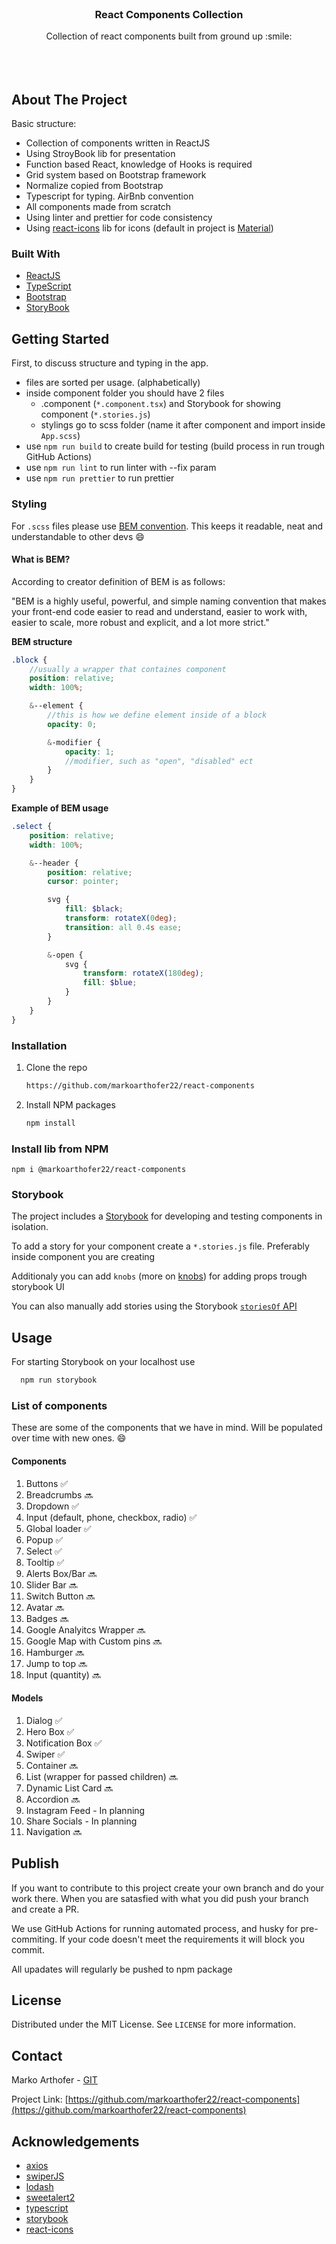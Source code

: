 <br />
<p align="center">
  <h3 align="center">React Components Collection</h3>

  <p align="center">
    Collection of react components built from ground up :smile:
    <br />
    <br />
    <br />
    <br />
  </p>
</p>

<!-- ABOUT THE PROJECT -->

## About The Project

Basic structure:

-   Collection of components written in ReactJS
-   Using StroyBook lib for presentation
-   Function based React, knowledge of Hooks is required
-   Grid system based on Bootstrap framework
-   Normalize copied from Bootstrap
-   Typescript for typing. AirBnb convention
-   All components made from scratch
-   Using linter and prettier for code consistency
-   Using [react-icons](https://react-icons.github.io/react-icons/) lib for icons (default in project is [Material](https://react-icons.github.io/react-icons/icons?name=md))

### Built With

-   [ReactJS](https://reactjs.org/)
-   [TypeScript](https://www.typescriptlang.org/)
-   [Bootstrap](https://getbootstrap.com)
-   [StoryBook](https://storybook.js.org/)

<!-- GETTING STARTED -->

## Getting Started

First, to discuss structure and typing in the app.

-   files are sorted per usage. (alphabetically)
-   inside component folder you should have 2 files
    -   .component (`*.component.tsx`) and Storybook for showing component (`*.stories.js`)
    -   stylings go to scss folder (name it after component and import inside `App.scss`)
-   use `npm run build` to create build for testing (build process in run trough GitHub Actions)
-   use `npm run lint` to run linter with --fix param
-   use `npm run prettier` to run prettier

### Styling

For `.scss` files please use [BEM convention](http://getbem.com/). This keeps it readable, neat and understandable to other devs :smile:

#### What is BEM?

According to creator definition of BEM is as follows:

"BEM is a highly useful, powerful, and simple naming convention that makes your front-end code easier to read and understand, easier to work with, easier to scale, more robust and explicit, and a lot more strict."

<b>BEM structure</b>

```scss
.block {
    //usually a wrapper that containes component
    position: relative;
    width: 100%;

    &--element {
        //this is how we define element inside of a block
        opacity: 0;

        &-modifier {
            opacity: 1;
            //modifier, such as "open", "disabled" ect
        }
    }
}
```

<b>Example of BEM usage</b>

```scss
.select {
    position: relative;
    width: 100%;

    &--header {
        position: relative;
        cursor: pointer;

        svg {
            fill: $black;
            transform: rotateX(0deg);
            transition: all 0.4s ease;
        }

        &-open {
            svg {
                transform: rotateX(180deg);
                fill: $blue;
            }
        }
    }
}
```

### Installation

1. Clone the repo
    ```sh
    https://github.com/markoarthofer22/react-components
    ```
2. Install NPM packages
    ```sh
    npm install
    ```
    
### Install lib from NPM

`npm i @markoarthofer22/react-components`

<!-- USAGE EXAMPLES -->

### Storybook

The project includes a [Storybook](https://storybook.js.org/) for developing and testing components in isolation.

To add a story for your component create a `*.stories.js` file. Preferably inside component you are creating

Additionaly you can add `knobs` (more on [knobs](https://storybook.js.org/addons/storybook-addon-knobs-color-options)) for adding props trough storybook UI

You can also manually add stories using the Storybook [`storiesOf` API](https://storybook.js.org/docs/formats/storiesof-api/)

## Usage

For starting Storybook on your localhost use

```sh
  npm run storybook
```

### List of components

These are some of the components that we have in mind. Will be populated over time with new ones. :smile:

#### Components

1.  Buttons :white_check_mark:
2.  Breadcrumbs :soon:
3.  Dropdown :white_check_mark:
4.  Input (default, phone, checkbox, radio) :white_check_mark:
5.  Global loader :white_check_mark:
6.  Popup :white_check_mark:
7.  Select :white_check_mark:
8.  Tooltip :white_check_mark:
9.  Alerts Box/Bar :soon:
10. Slider Bar :soon:
11. Switch Button :soon:
12. Avatar :soon:
13. Badges :soon:
14. Google Analyitcs Wrapper :soon:
15. Google Map with Custom pins :soon:
16. Hamburger :soon:
17. Jump to top :soon:
18. Input (quantity) :soon:

#### Models

1.  Dialog :white_check_mark:
2.  Hero Box :white_check_mark:
3.  Notification Box :white_check_mark:
4.  Swiper :white_check_mark:
5.  Container :soon:
6.  List (wrapper for passed children) :soon:
7.  Dynamic List Card :soon:
8.  Accordion :soon:
9.  Instagram Feed - In planning
10. Share Socials - In planning
11. Navigation :soon:

<!-- PUBLISH -->

## Publish

If you want to contribute to this project create your own branch and do your work there. When you are satasfied with what you did push your branch and create a PR.

We use GitHub Actions for running automated process, and husky for pre-commiting. If your code doesn't meet the requirements it will block you commit.

All upadates will regularly be pushed to npm package

<!-- LICENSE -->

## License

Distributed under the MIT License. See `LICENSE` for more information.

<!-- CONTACT -->

## Contact

Marko Arthofer - [GIT](https://github.com/markoarthofer22)

Project Link: [https://github.com/markoarthofer22/react-components](https://github.com/markoarthofer22/react-components)

<!-- ACKNOWLEDGEMENTS -->

## Acknowledgements

-   [axios](https://www.webpagefx.com/tools/emoji-cheat-sheet)
-   [swiperJS](https://swiperjs.com/)
-   [lodash](https://lodash.com/)
-   [sweetalert2](https://sweetalert2.github.io/)
-   [typescript](https://www.typescriptlang.org/)
-   [storybook](https://storybook.js.org/)
-   [react-icons](https://react-icons.github.io/react-icons/)
